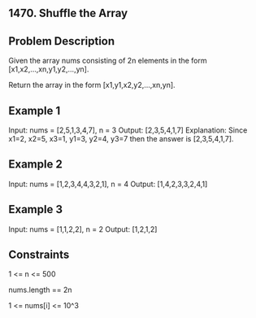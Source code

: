 ## 1470. Shuffle the Array
## Problem Description

Given the array nums consisting of 2n elements in the form [x1,x2,...,xn,y1,y2,...,yn].

Return the array in the form [x1,y1,x2,y2,...,xn,yn].

## Example 1

Input: nums = [2,5,1,3,4,7], n = 3
Output: [2,3,5,4,1,7] 
Explanation: Since x1=2, x2=5, x3=1, y1=3, y2=4, y3=7 then the answer is [2,3,5,4,1,7].

## Example 2

Input: nums = [1,2,3,4,4,3,2,1], n = 4
Output: [1,4,2,3,3,2,4,1]

## Example 3

Input: nums = [1,1,2,2], n = 2
Output: [1,2,1,2]

## Constraints

1 <= n <= 500

nums.length == 2n

1 <= nums[i] <= 10^3